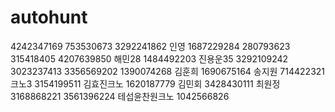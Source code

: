 # autohunt
4242347169 753530673 3292241862
인영 1687229284 280793623 315418405 4207639850
해민28 1484492203
진용운35 3292109242 3023237413 3356569202 1390074268
김훈희 1690675164
송지원 714422321
크노3 3154199511
김효진크노 1620187779
김민회 3428430111
최원정 3168868221 3561396224
테섭윤찬원크노 1042566826
